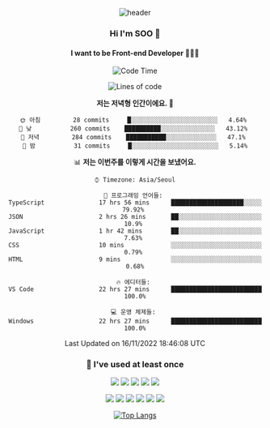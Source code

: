 <div align="center">
  
  ![header](https://capsule-render.vercel.app/api?type=waving&color=auto&height=300&section=header&text=SOO'S%20GITHUB&fontSize=90)
  
   ### Hi I'm SOO 👋
  
   #### I want to be Front-end Developer 👩🏻‍💻
  
   <!--START_SECTION:waka-->
![Code Time](http://img.shields.io/badge/Code%20Time-303%20hrs%2040%20mins-blue)

![Lines of code](https://img.shields.io/badge/%EC%A0%80%EB%8A%94%20%EC%97%AC%ED%83%9C%EA%B9%8C%EC%A7%80%20-1%20Million%20%EC%A4%84%EC%9D%98%20%EC%BD%94%EB%93%9C%EB%A5%BC%20%EC%9E%91%EC%84%B1%ED%96%88%EC%96%B4%EC%9A%94.-blue)

**저는 저녁형 인간이에요. 🦉** 

```text
🌞 아침         28 commits     █░░░░░░░░░░░░░░░░░░░░░░░░   4.64% 
🌆 낮　         260 commits    ██████████░░░░░░░░░░░░░░░   43.12% 
🌃 저녁         284 commits    ███████████░░░░░░░░░░░░░░   47.1% 
🌙 밤　         31 commits     █░░░░░░░░░░░░░░░░░░░░░░░░   5.14%

```


📊 **저는 이번주를 이렇게 시간을 보냈어요.** 

```text
⌚︎ Timezone: Asia/Seoul

💬 프로그래밍 언어들: 
TypeScript               17 hrs 56 mins      ████████████████████░░░░░   79.92% 
JSON                     2 hrs 26 mins       ██░░░░░░░░░░░░░░░░░░░░░░░   10.9% 
JavaScript               1 hr 42 mins        ██░░░░░░░░░░░░░░░░░░░░░░░   7.63% 
CSS                      10 mins             ░░░░░░░░░░░░░░░░░░░░░░░░░   0.79% 
HTML                     9 mins              ░░░░░░░░░░░░░░░░░░░░░░░░░   0.68%

🔥 에디터들: 
VS Code                  22 hrs 27 mins      █████████████████████████   100.0%

💻 운영 체제들: 
Windows                  22 hrs 27 mins      █████████████████████████   100.0%

```


 Last Updated on 16/11/2022 18:46:08 UTC
<!--END_SECTION:waka-->
  
   ### 🌱 I've used at least once
  
  <img src="https://img.shields.io/badge/React-61DAFB?style=flat-square&logo=React&logoColor=white"/></a>
  <img src="https://img.shields.io/badge/Typescript-3178C6?style=flat-square&logo=TypeScript&logoColor=white"/></a>
  <img src="https://img.shields.io/badge/HTML-E34F26?style=flat-square&logo=html5&logoColor=white"/></a>
  <img src="https://img.shields.io/badge/CSS-1572B6?style=flat-square&logo=css3&logoColor=white"/></a>
  <img src="https://img.shields.io/badge/Node.js-339933?style=flat-square&logo=Node.js&logoColor=white"/></a>
  
  <img src="https://img.shields.io/badge/Express-000000?style=flat-square&logo=Express&logoColor=white"/></a>
  <img src="https://img.shields.io/badge/MongoDB-47A248?style=flat-square&logo=MongoDB&logoColor=white"/></a>
  <img src="https://img.shields.io/badge/Pug-A86454?style=flat-square&logo=Pug&logoColor=white"/></a>
  <img src="https://img.shields.io/badge/Python-3776AB?style=flat-square&logo=Python&logoColor=white"/></a>
  <img src="https://img.shields.io/badge/Java-007396?style=flat-square&logo=Java&logoColor=white"/></a>
  <img src="https://img.shields.io/badge/C-A8B9CC?style=flat-square&logo=C&logoColor=white"/></a>




   [![Top Langs](https://github-readme-stats.vercel.app/api/top-langs/?username=aubepluieh3&layout=compact)](https://github.com/aubepluieh3/github-readme-stats)

</div>
